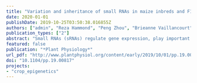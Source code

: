 ```yaml
---
title: "Variation and inheritance of small RNAs in maize inbreds and F1 hybrids"
date: 2020-01-01
publishDate: 2019-10-25T03:50:38.016855Z
authors: ["admin", "Reza Hammond", "Peng Zhou", "Brieanne Vaillancourt", "Anna M. Lipzen", "Chris Daum", "Kerrie W. Barry", "Natalia de Leon", "C. Robin Buell", "Shawn M. Kaeppler", "Blake C. Meyers", "Candice Hirsch", "Nathan M. Springer"]
publication_types: ["2"]
abstract: "Small RNAs (sRNAs) regulate gene expression, play important roles in epigenetic pathways, and are hypothesised to contribute to hybrid vigor in plants. Prior investigations have provided valuable insights into associations between sRNAs and heterosis, often using a single hybrid genotype or tissue, but our understanding of the role of sRNAs and their potential value to plant breeding are limited by an incomplete picture of sRNA variation between diverse genotypes and development stages. Here, we provide a deep exploration of sRNA variation and inheritance among a panel of 108 maize (Zea mays) samples spanning five tissues from eight inbred parents and 12 hybrid genotypes, covering a spectrum of heterotic groups, genetic variation, and levels of heterosis for various traits. We document substantial developmental and genotypic influences on sRNA expression, with varying patterns for 21-nt, 22-nt and 24-nt sRNAs. We provide a detailed view of the distribution of sRNAs in the maize genome, revealing a complex make-up that also shows developmental plasticity, particularly for 22-nt sRNAs. sRNAs exhibited substantially more variation between inbreds as compared to observed variation for gene expression. In hybrids, we identify locus-specific examples of non-additive inheritance, mostly characterised as partial or complete dominance, but rarely outside the parental range. However, the global abundance of 21-nt, 22-nt and 24-nt sRNAs varies very little between inbreds and hybrids, suggesting hybridization affects sRNA expression principally at specific loci rather than on a global scale. This study provides a valuable resource for understanding the potential role of sRNAs in hybrid vigor."
featured: false
publication: "*Plant Physiology*"
url_pdf: "http://www.plantphysiol.org/content/early/2019/10/01/pp.19.00817"
doi: "10.1104/pp.19.00817"
projects:
- "crop_epigenetics"
---
```

